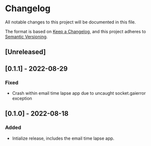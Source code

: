 # Changelog
All notable changes to this project will be documented in this file.

The format is based on [Keep a Changelog](https://keepachangelog.com/en/1.0.0/),
and this project adheres to [Semantic Versioning](https://semver.org/spec/v2.0.0.html).

## [Unreleased]

## [0.1.1] - 2022-08-29
### Fixed
- Crash within email time lapse app due to uncaught socket.gaierror exception

## [0.1.0] - 2022-08-18
### Added
- Intialize release, includes the email time lapse app.
